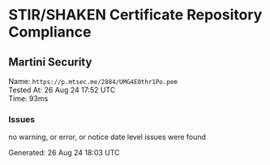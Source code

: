 # STIR/SHAKEN Certificate Repository Compliance

## Martini Security

Name: `https://p.mtsec.me/2884/UMG4E0thr1Po.pem`\
Tested At: 26 Aug 24 17:52 UTC\
Time: 93ms

### Issues

no warning, or error, or notice date level issues were found

Generated: 26 Aug 24 18:03 UTC
